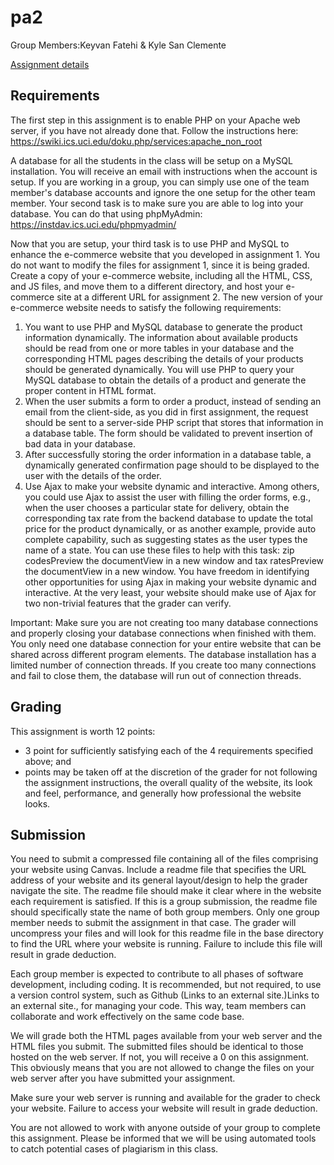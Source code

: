 # pa2

Group Members:Keyvan Fatehi & Kyle San Clemente

[Assignment details](https://canvas.eee.uci.edu/courses/4693/assignments/95644)

## Requirements

The first step in this assignment is to enable PHP on your Apache web server, if you have not already done that. Follow the instructions here: https://swiki.ics.uci.edu/doku.php/services:apache_non_root

A database for all the students in the class will be setup on a MySQL installation. You will receive an email with instructions when the account is setup. If you are working in a group, you can simply use one of the team member's database accounts and ignore the one setup for the other team member. Your second task is to make sure you are able to log into your database. You can do that using phpMyAdmin: https://instdav.ics.uci.edu/phpmyadmin/

Now that you are setup, your third task is to use PHP and MySQL to enhance the e-commerce website that you developed in assignment 1. You do not want to modify the files for assignment 1, since it is being graded. Create a copy of your e-commerce website, including all the HTML, CSS, and JS files, and move them to a different directory, and host your e-commerce site at a different URL for assignment 2. The new version of your e-commerce website needs to satisfy the following requirements: 

1.  You want to use PHP and MySQL database to generate the product information dynamically. The information about available products should be read from one or more tables in your database and the corresponding HTML pages describing the details of your products should be generated dynamically. You will use PHP to query your MySQL database to obtain the details of a product and generate the proper content in HTML format. 
1. When the user submits a form to order a product, instead of sending an email from the client-side, as you did in first assignment, the request should be sent to a server-side PHP script that stores that information in a database table. The form should be validated to prevent insertion of bad data in your database. 
1. After successfully storing the order information in a database table, a dynamically generated confirmation page should to be displayed to the user with the details of the order. 
1. Use Ajax to make your website dynamic and interactive. Among others, you could use Ajax to assist the user with filling the order forms, e.g., when the user chooses a particular state for delivery, obtain the corresponding tax rate from the backend database to update the total price for the product dynamically, or as another example, provide auto complete capability, such as suggesting states as the user types the name of a state. You can use these files to help with this task: zip codesPreview the documentView in a new window and tax ratesPreview the documentView in a new window. You have freedom in identifying other opportunities for using Ajax in making your website dynamic and interactive. At the very least, your website should make use of Ajax for two non-trivial features that the grader can verify. 

Important: Make sure you are not creating too many database connections and properly closing your database connections when finished with them. You only need one database connection for your entire website that can be shared across different program elements. The database installation has a limited number of connection threads. If you create too many connections and fail to close them, the database will run out of connection threads. 

## Grading

This assignment is worth 12 points:

* 3 point for sufficiently satisfying each of the 4 requirements specified above; and
* points may be taken off at the discretion of the grader for not following the assignment instructions, the overall quality of the website, its look and feel, performance, and generally how professional the website looks. 

## Submission


You need to submit a compressed file containing all of the files comprising your website using Canvas. Include a readme file that specifies the URL address of your website and its general layout/design to help the grader navigate the site. The readme file should make it clear where in the website each requirement is satisfied. If this is a group submission, the readme file should specifically state the name of both group members. Only one group member needs to submit the assignment in that case. The grader will uncompress your files and will look for this readme file in the base directory to find the URL where your website is running. Failure to include this file will result in grade deduction.

Each group member is expected to contribute to all phases of software development, including coding. It is recommended, but not required, to use a version control system, such as Github (Links to an external site.)Links to an external site., for managing your code. This way, team members can collaborate and work effectively on the same code base. 

We will grade both the HTML pages available from your web server and the HTML files you submit. The submitted files should be identical to those hosted on the web server. If not, you will receive a 0 on this assignment. This obviously means that you are not allowed to change the files on your web server after you have submitted your assignment.

Make sure your web server is running and available for the grader to check your website. Failure to access your website will result in grade deduction.

You are not allowed to work with anyone outside of your group to complete this assignment. Please be informed that we will be using automated tools to catch potential cases of plagiarism in this class.  
